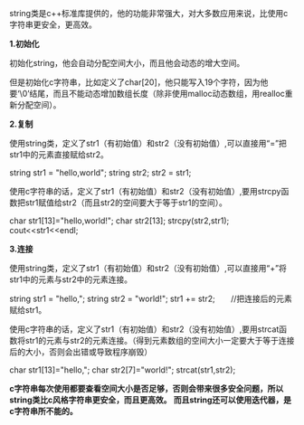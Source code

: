string类是c++标准库提供的，他的功能非常强大，对大多数应用来说，比使用c字符串更安全，更高效。

 

**1.初始化**

初始化string，他会自动分配空间大小，而且他会动态的增大空间。

但是初始化c字符串，比如定义了char[20]，他只能写入19个字符，因为他要‘\0’结尾，而且不能动态增加数组长度（除非使用malloc动态数组，用realloc重新分配空间）。

 

**2.复制**

使用string类，定义了str1（有初始值）和str2（没有初始值）,可以直接用“=”把str1中的元素直接赋给str2。

string str1 = "hello,world";
string str2;
str2 = str1;

使用c字符串的话，定义了str1（有初始值）和str2（没有初始值）,要用strcpy函数把str1赋值给str2（而且str2的空间要大于等于str1的空间）。

char str1[13]="hello,world!";
char str2[13];
strcpy(str2,str1);
cout<<str1<<endl;

 

**3.连接**

 

使用string类，定义了str1（有初始值）和str2（没有初始值）,可以直接用“+”将str1中的元素与str2中的元素连接。

string str1 = "hello,";
string str2 = "world!";
str1 += str2;　　//把连接后的元素赋给str1。

使用c字符串的话，定义了str1（有初始值）和str2（没有初始值）,要用strcat函数将str1的元素与str2的元素连接。（得到元素数组的空间大小一定要大于等于连接后的大小，否则会出错或导致程序崩毁）

char str1[13]="hello,";
char str2[7]="world!";
strcat(str1,str2);

 
**c字符串每次使用都要查看空间大小是否足够，否则会带来很多安全问题，所以string类比c风格字符串更安全，而且更高效。**
**而且string还可以使用迭代器，是c字符串所不能的。**